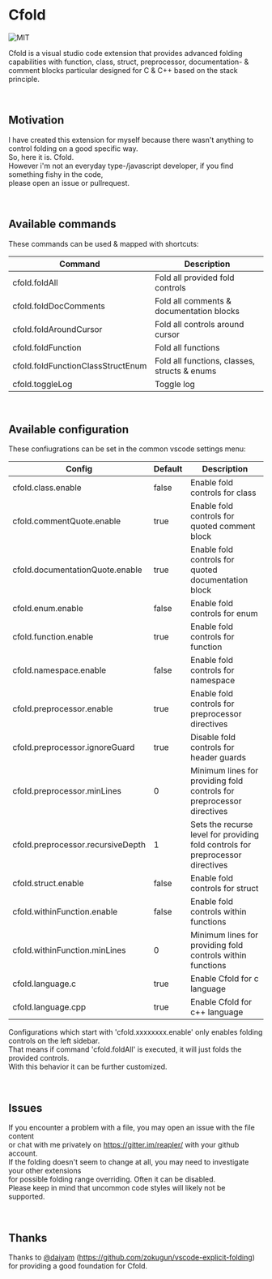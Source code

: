 Cfold
===========

![MIT](https://img.shields.io/badge/license-MIT-blue.svg)

Cfold is a visual studio code extension that provides advanced folding capabilities with function, class, struct, preprocessor, documentation- & comment blocks particular designed for C & C++ based on the stack principle.

<br>

## Motivation

I have created this extension for myself because there wasn't anything to control folding on a good specific way.<br>
So, here it is. Cfold.<br>
However i'm not an everyday type-/javascript developer, if you find something fishy in the code,<br>
please open an issue or pullrequest.

<br>

## Available commands

These commands can be used & mapped with shortcuts:

| Command                           |Description                               |
|-----------------------------------|------------------------------------------|
| cfold.foldAll                     | Fold all provided fold controls |
| cfold.foldDocComments             | Fold all comments & documentation blocks |
| cfold.foldAroundCursor            | Fold all controls around cursor |
| cfold.foldFunction                | Fold all functions |
| cfold.foldFunctionClassStructEnum | Fold all functions, classes, structs & enums |
| cfold.toggleLog                   | Toggle log |

<br>

## Available configuration

These confiugrations can be set in the common vscode settings menu:

| Config                            | Default   |Description                               |
|-----------------------------------|-----------|------------------------------------------|
| cfold.class.enable                | false     | Enable fold controls for class |
| cfold.commentQuote.enable         | true      | Enable fold controls for quoted comment block |
| cfold.documentationQuote.enable   | true      | Enable fold controls for quoted documentation block |
| cfold.enum.enable                 | false     | Enable fold controls for enum |
| cfold.function.enable             | true      | Enable fold controls for function |
| cfold.namespace.enable            | false     | Enable fold controls for namespace |
| cfold.preprocessor.enable         | true      | Enable fold controls for preprocessor directives |
| cfold.preprocessor.ignoreGuard    | true      | Disable fold controls for header guards |
| cfold.preprocessor.minLines       | 0         | Minimum lines for providing fold controls for preprocessor directives |
| cfold.preprocessor.recursiveDepth | 1         | Sets the recurse level for providing fold controls for preprocessor directives |
| cfold.struct.enable               | false     | Enable fold controls for struct |
| cfold.withinFunction.enable       | false     | Enable fold controls within functions |
| cfold.withinFunction.minLines     | 0         | Minimum lines for providing fold controls within functions |
| cfold.language.c                  | true      | Enable Cfold for c language |
| cfold.language.cpp                | true      | Enable Cfold for c++ language |

Configurations which start with 'cfold.xxxxxxxx.enable' only enables folding controls on the left sidebar.<br>
That means if command 'cfold.foldAll' is executed, it will just folds the provided controls.<br>
With this behavior it can be further customized.

<br>

## Issues

If you encounter a problem with a file, you may open an issue with the file content<br>
or chat with me privately on https://gitter.im/reapler/ with your github account.<br>
If the folding doesn't seem to change at all, you may need to investigate your other extensions<br>
for possible folding range overriding. Often it can be disabled.<br>
Please keep in mind that uncommon code styles will likely not be supported.<br>

<br>

## Thanks

Thanks to [@daiyam](https://github.com/daiyam) (https://github.com/zokugun/vscode-explicit-folding) for providing a good foundation for Cfold.<br>